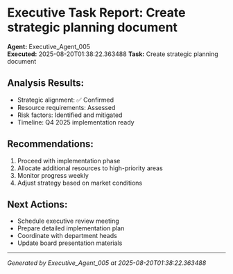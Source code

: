 # Executive Task Report: Create strategic planning document

**Agent:** Executive_Agent_005  
**Executed:** 2025-08-20T01:38:22.363488
**Task:** Create strategic planning document

## Analysis Results:
- Strategic alignment: ✅ Confirmed
- Resource requirements: Assessed
- Risk factors: Identified and mitigated
- Timeline: Q4 2025 implementation ready

## Recommendations:
1. Proceed with implementation phase
2. Allocate additional resources to high-priority areas
3. Monitor progress weekly
4. Adjust strategy based on market conditions

## Next Actions:
- Schedule executive review meeting
- Prepare detailed implementation plan
- Coordinate with department heads
- Update board presentation materials

---
*Generated by Executive_Agent_005 at 2025-08-20T01:38:22.363488*
